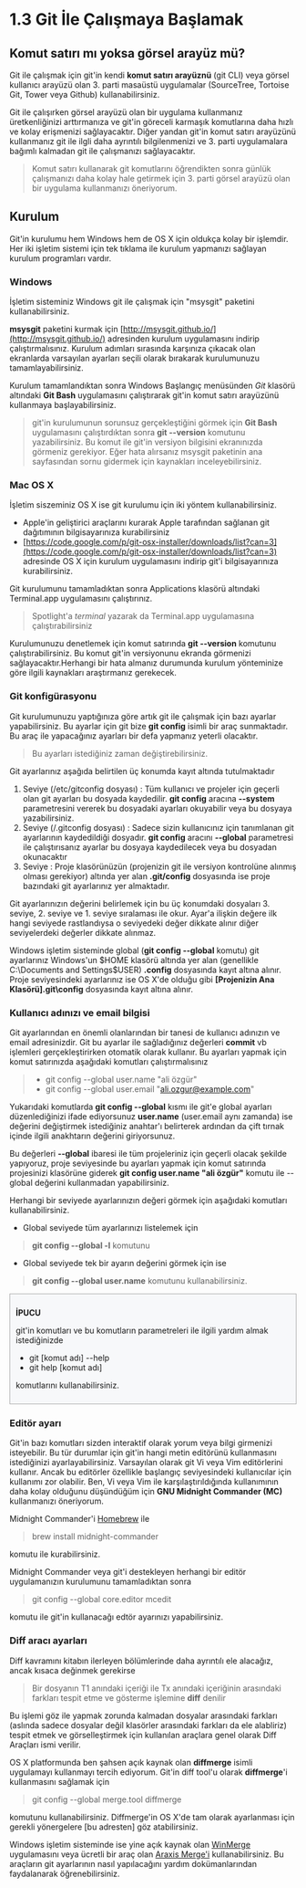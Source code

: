 # 1.3 Git İle Çalışmaya Başlamak

## Komut satırı mı yoksa görsel arayüz mü?

Git ile çalışmak için git'in kendi **komut satırı arayüznü** (git CLI) veya görsel kullanıcı arayüzü olan 3. parti masaüstü uygulamalar (SourceTree, Tortoise Git, Tower veya Github) kullanabilirsiniz.

Git ile çalışırken görsel arayüzü olan bir uygulama kullanmanız üretkenliğinizi arttırmanıza ve git'in göreceli karmaşık komutlarına daha hızlı ve kolay erişmenizi sağlayacaktır. Diğer yandan git'in komut satırı arayüzünü kullanmanız git ile ilgli daha ayrıntılı bilgilenmenizi ve 3. parti uygulamalara bağımlı kalmadan git ile çalışmanızı sağlayacaktır.

> Komut satırı kullanarak git komutlarını öğrendikten sonra günlük çalışmanızı daha kolay hale getirmek için 3. parti görsel arayüzü olan bir uygulama kullanmanızı öneriyorum.

## Kurulum

Git'in kurulumu hem Windows hem de OS X için oldukça kolay bir işlemdir. Her iki işletim sistemi için tek tıklama ile kurulum yapmanızı sağlayan kurulum programları vardır.

### Windows
İşletim sisteminiz Windows git ile çalışmak için "msysgit" paketini kullanabilirsiniz.

**msysgit** paketini kurmak için [http://msysgit.github.io/](http://msysgit.github.io/) adresinden kurulum uygulamasını indirip çalıştırmalısınız. Kurulum adımları sırasında karşınıza çıkacak olan ekranlarda varsayılan ayarları seçili olarak bırakarak kurulumunuzu tamamlayabilirsiniz.

Kurulum tamamlandıktan sonra Windows Başlangıç menüsünden *Git* klasörü altındaki **Git Bash** uygulamasını çalıştırarak git'in komut satırı arayüzünü kullanmaya başlayabilirsiniz.

> git'in kurulumunun sorunsuz gerçekleştiğini görmek için **Git Bash** uygulamasını çalıştırdıktan sonra **git --version** komutunu yazabilirsiniz. Bu komut ile git'in versiyon bilgisini ekranınızda görmeniz gerekiyor. Eğer hata alırsanız msysgit paketinin ana sayfasından sornu gidermek için kaynakları inceleyebilirsiniz.

### Mac OS X

İşletim siszeminiz OS X ise git kurulumu için iki yöntem kullanabilirsiniz.
* Apple'in geliştirici araçlarını kurarak Apple tarafından sağlanan git dağıtımının bilgisayarınıza kurabilirsiniz
* [https://code.google.com/p/git-osx-installer/downloads/list?can=3](https://code.google.com/p/git-osx-installer/downloads/list?can=3) adresinde OS X için kurulum uygulamasını indirip git'i bilgisayarınıza kurabilirsiniz.

Git kurulumunu tamamladıktan sonra Applications klasörü altındaki Terminal.app uygulamasını çalıştırınız.

> Spotlight'a *terminal* yazarak da Terminal.app uygulamasına çalıştırabilirsiniz

Kurulumunuzu denetlemek için komut satırında **git --version** komutunu çalıştırabilirsiniz. Bu komut git'in versiyonunu ekranda görmenizi sağlayacaktır.Herhangi bir hata almanız durumunda kurulum yönteminize göre ilgili kaynakları araştırmanız gerekecek.

### Git konfigürasyonu
Git kurulumunuzu yaptığınıza göre artık git ile çalışmak için bazı ayarlar yapabilirsiniz. Bu ayarlar için git bize **git config** isimli bir araç sunmaktadır. Bu araç ile yapacağınız ayarları bir defa yapmanız yeterli olacaktır.

> Bu ayarları istediğiniz zaman değiştirebilirsiniz.

Git ayarlarınız aşağıda belirtilen üç konumda kayıt altında tutulmaktadır


1. Seviye (/etc/gitconfig dosyası) : Tüm kullanıcı ve projeler için geçerli olan git ayarları bu dosyada kaydedilir. **git config** aracına **--system** parametresini vererek bu dosyadaki ayarları okuyabilir veya bu dosyaya yazabilirsiniz.
2. Seviye (/.gitconfig dosyası) : Sadece sizin kullanıcınız için tanımlanan git ayarlarının kaydedildiği dosyadır. **git config** aracını **--global** parametresi ile çalıştırısanız ayarlar bu dosyaya kaydedilecek veya bu dosyadan okunacaktır
3. Seviye : Proje klasörünüzün (projenizin git ile versiyon kontrolüne alınmış olması gerekiyor) altında yer alan  **.git/config** dosyasında ise proje bazındaki git ayarlarınız yer almaktadır.

Git ayarlarınızın değerini belirlemek için bu üç konumdaki dosyaları 3. seviye, 2. seviye ve 1. seviye sıralaması ile okur. Ayar'a ilişkin değere ilk hangi seviyede rastlandıysa o seviyedeki değer dikkate alınır diğer seviyelerdeki değerler dikkate alınmaz.

Windows işletim sisteminde global (**git config --global** komutu) git ayarlarınız Windows'un $HOME klasörü altında yer alan (genellikle C:\Documents and Settings\$USER) **.config** dosyasında kayıt altına alınır. Proje seviyesindeki ayarlarınız ise OS X'de olduğu gibi **[Projenizin Ana Klasörü]\.git\config** dosyasında kayıt altına alınır.

### Kullanıcı adınızı ve email bilgisi

Git ayarlarından en önemli olanlarından bir tanesi de kullanıcı adınızın ve email adresinizdir. Git bu ayarlar ile sağladığınız değerleri **commit** vb işlemleri gerçekleştirirken otomatik olarak kullanır. Bu ayarları yapmak için komut satırınızda aşağıdaki komutları çalıştırmalısınız
> * git config --global user.name "ali özgür"
> * git config --global user.email "ali.ozgur@example.com"

Yukarıdaki komutlarda **git config --global** kısmı ile git'e global ayarları düzenlediğinizi ifade ediyorsunuz **user.name** (user.email aynı zamanda) ise değerini değiştirmek istediğiniz anahtar'ı belirterek ardından da çift tırnak içinde ilgili anakhtarın değerini giriyorsunuz.

Bu değerleri **--global** ibaresi ile tüm projeleriniz için geçerli olacak şekilde yapıyoruz, proje seviyesinde bu ayarları yapmak için komut satırında projesinizi klasörüne giderek **git config user.name "ali özgür"** komutu ile --global değerini kullanmadan yapabilirsiniz.

Herhangi bir seviyede ayarlarınızın değeri görmek için aşağıdaki komutları kullanabilirsiniz.

* Global seviyede tüm ayarlarınızı listelemek için
> **git config --global -l** komutunu
* Global seviyede tek bir ayarın değerini görmek için ise
> **git config --global user.name** komutunu kullanabilirsiniz.

<div style="background-color:rgb(247,248,250); padding:10px; marign:10px; border:1px solid darkgrey">
    <p style="font-weight:bold">İPUCU</p>
    <p>git'in komutları ve bu komutların parametreleri ile ilgili yardım almak istediğinizde
        <ul>
            <li>git [komut adı] --help</li>
            <li>git help [komut adı]</li>
        </ul>
    komutlarını kullanabilirsiniz.
    </p>
</div>

### Editör ayarı
Git'in bazı komutları sizden interaktif olarak yorum veya bilgi girmenizi isteyebilir. Bu tür durumlar için git'in hangi metin editörünü kullanmasını istediğinizi ayarlayabilirsiniz. Varsayılan olarak git Vi veya Vim editörlerini kullanır. Ancak bu editörler özellikle başlangıç seviyesindeki kullanıcılar için kullanımı zor olabilir. Ben, Vi veya Vim ile karşılaştırıldığında kullanımının daha kolay olduğunu düşündüğüm için **GNU Midnight Commander (MC)** kullanmanızı öneriyorum.

Midnight Commander'i [Homebrew](http://brew.sh/) ile
> brew install midnight-commander

komutu ile kurabilirsiniz.

Midnight Commander veya git'i destekleyen herhangi bir editör uygulamanızın kurulumunu tamamladıktan sonra

> git config --global core.editor mcedit

komutu ile git'in kullanacağı edtör ayarınızı yapabilirsiniz.

### Diff aracı ayarları

Diff kavramını kitabın ilerleyen bölümlerinde daha ayrıntılı ele alacağız, ancak kısaca değinmek gerekirse

> Bir dosyanın T1 anındaki içeriği ile Tx anındaki içeriğinin arasındaki farkları tespit etme ve gösterme işlemine **diff** denilir

Bu işlemi göz ile yapmak zorunda kalmadan dosyalar arasındaki farkları (aslında sadece dosyalar değil klasörler arasındaki farkları da ele alabliriz) tespit etmek ve görselleştirmek için kullanılan araçlara genel olarak Diff Araçları ismi verilir.

OS X platformunda ben şahsen açık kaynak olan **diffmerge** isimli uygulamayı kullanmayı tercih ediyorum. Git'in diff tool'u olarak **diffmerge**'i kullanmasını sağlamak için
> git config --global merge.tool diffmerge

komutunu kullanabilirsiniz. Diffmerge'in OS X'de tam olarak ayarlanması için gerekli yönergelere [bu adresten] göz atabilirsiniz.

Windows işletim sisteminde ise yine açık kaynak olan [WinMerge](http://winmerge.org/downloads/) uygulamasını veya ücretli bir araç olan [Araxis Merge'i](http://www.araxis.com/merge/download.en) kullanabilirsiniz. Bu araçların git ayarlarının nasıl yapılacağını yardım dokümanlarından faydalanarak öğrenebilirsiniz.



